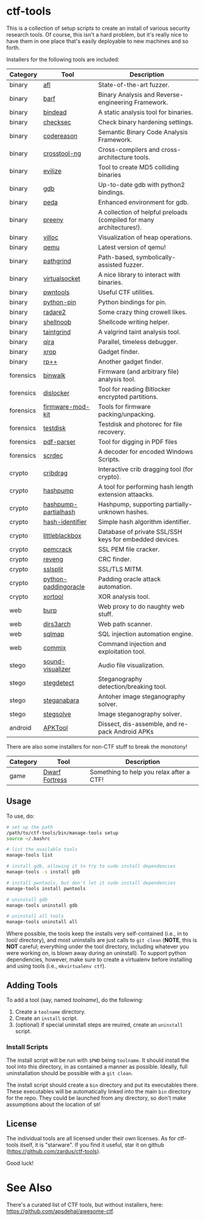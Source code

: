 # ctf-tools

This is a collection of setup scripts to create an install of various security research tools.
Of course, this isn't a hard problem, but it's really nice to have them in one place that's easily deployable to new machines and so forth.

Installers for the following tools are included:

| Category | Tool | Description |
|----------|------|-------------|
| binary | [afl](http://lcamtuf.coredump.cx/afl/) | State-of-the-art fuzzer. |
| binary | [barf](https://github.com/programa-stic/barf-project) | Binary Analysis and Reverse-engineering Framework. |
| binary | [bindead](https://bitbucket.org/mihaila/bindead/wiki/Home) | A static analysis tool for binaries. |
| binary | [checksec](https://github.com/slimm609/checksec.sh) | Check binary hardening settings. |
| binary | [codereason](https://github.com/trailofbits/codereason) | Semantic Binary Code Analysis Framework. |
| binary | [crosstool-ng](http://crosstool-ng.org/) | Cross-compilers and cross-architecture tools. |
| binary | [evilize](http://www.mathstat.dal.ca/~selinger/md5collision/) | Tool to create MD5 colliding binaries |
| binary | [gdb](http://www.gnu.org/software/gdb/) | Up-to-date gdb with python2 bindings. |
| binary | [peda](https://github.com/longld/peda) | Enhanced environment for gdb. |
| binary | [preeny](https://github.com/zardus/preeny) | A collection of helpful preloads (compiled for many architectures!). |
| binary | [villoc](https://github.com/wapiflapi/villoc) | Visualization of heap operations. |
| binary | [qemu](http://qemu.org) | Latest version of qemu! |
| binary | [pathgrind](https://github.com/codelion/pathgrind) | Path-based, symbolically-assisted fuzzer. |
| binary | [virtualsocket](https://github.com/antoniobianchi333/virtualsocket) | A nice library to interact with binaries. |
| binary | [pwntools](https://github.com/Gallopsled/pwntools) | Useful CTF utilities. |
| binary | [python-pin](https://github.com/blankwall/Python_Pin) | Python bindings for pin. |
| binary | [radare2](http://www.radare.org/) | Some crazy thing crowell likes. |
| binary | [shellnoob](https://github.com/reyammer/shellnoob) | Shellcode writing helper. |
| binary | [taintgrind](https://github.com/wmkhoo/taintgrind) | A valgrind taint analysis tool. |
| binary | [qira](http://qira.me) | Parallel, timeless debugger. |
| binary | [xrop](https://github.com/acama/xrop) | Gadget finder. |
| binary | [rp++](https://github.com/0vercl0k/rp) | Another gadget finder. |
| forensics | [binwalk](https://github.com/devttys0/binwalk.git) | Firmware (and arbitrary file) analysis tool. |
| forensics | [dislocker](http://www.hsc.fr/ressources/outils/dislocker/) | Tool for reading Bitlocker encrypted partitions. |
| forensics | [firmware-mod-kit](https://code.google.com/p/firmware-mod-kit/) | Tools for firmware packing/unpacking. |
| forensics | [testdisk](http://www.cgsecurity.org/wiki/TestDisk) | Testdisk and photorec for file recovery. |
| forensics | [pdf-parser](http://blog.didierstevens.com/programs/pdf-tools/) | Tool for digging in PDF files |
| forensics | [scrdec](https://gist.github.com/bcse/1834878) | A decoder for encoded Windows Scripts. |
| crypto | [cribdrag](https://github.com/SpiderLabs/cribdrag) | Interactive crib dragging tool (for crypto). |
| crypto | [hashpump](https://github.com/bwall/HashPump) | A tool for performing hash length extension attaacks. |
| crypto | [hashpump-partialhash](https://github.com/mheistermann/HashPump-partialhash) | Hashpump, supporting partially-unknown hashes. |
| crypto | [hash-identifier](https://code.google.com/p/hash-identifier/source/checkout) | Simple hash algorithm identifier. |
| crypto | [littleblackbox](https://github.com/devttys0/littleblackbox) | Database of private SSL/SSH keys for embedded devices. |
| crypto | [pemcrack](https://github.com/robertdavidgraham/pemcrack) | SSL PEM file cracker. |
| crypto | [reveng](http://reveng.sourceforge.net/) | CRC finder. |
| crypto | [sslsplit](https://github.com/droe/sslsplit) | SSL/TLS MITM. |
| crypto | [python-paddingoracle](https://github.com/mwielgoszewski/python-paddingoracle) | Padding oracle attack automation. |
| crypto | [xortool](https://github.com/hellman/xortool) | XOR analysis tool. |
| web | [burp](http://portswigger.net/burp) | Web proxy to do naughty web stuff. |
| web | [dirs3arch](https://github.com/maurosoria/dirs3arch) | Web path scanner. |
| web | [sqlmap](http://sqlmap.org/) | SQL injection automation engine. |
| web | [commix](https://github.com/stasinopoulos/commix) | Command injection and exploitation tool. |
| stego | [sound-visualizer](http://www.sonicvisualiser.org/) | Audio file visualization. |
| stego | [stegdetect](http://www.outguess.org/) | Steganography detection/breaking tool. |
| stego | [steganabara](http://www.caesum.com/handbook/stego.htm) | Antoher image steganography solver. |
| stego | [stegsolve](http://www.caesum.com/handbook/stego.htm) | Image steganography solver. |
| android | [APKTool](https://ibotpeaches.github.io/Apktool/) | Dissect, dis-assemble, and re-pack Android APKs |

There are also some installers for non-CTF stuff to break the monotony!

| Category | Tool | Description |
|----------|------|-------------|
| game | [Dwarf Fortress](http://www.bay12games.com/dwarves/) | Something to help you relax after a CTF! |

## Usage

To use, do:

```bash
# set up the path
/path/to/ctf-tools/bin/manage-tools setup
source ~/.bashrc

# list the available tools
manage-tools list

# install gdb, allowing it to try to sudo install dependencies
manage-tools -s install gdb

# install pwntools, but don't let it sudo install dependencies
manage-tools install pwntools

# uninstall gdb
manage-tools uninstall gdb

# uninstall all tools
manage-tools uninstall all
```

Where possible, the tools keep the installs very self-contained (i.e., in to tool/ directory), and most uninstalls are just calls to `git clean` (**NOTE**, this is **NOT** careful; everything under the tool directory, including whatever you were working on, is blown away during an uninstall).
To support python dependencies, however, make sure to create a virtualenv before installing and using tools (i.e., `mkvirtualenv ctf`).

## Adding Tools

To add a tool (say, named *toolname*), do the following:

1. Create a `toolname` directory.
2. Create an `install` script.
3. (optional) if special uninstall steps are reuired, create an `uninstall` script.

### Install Scripts

The install script will be run with `$PWD` being `toolname`. It should install the tool into this directory, in as contained a manner as possible.
Ideally, full uninstallation should be possible with a `git clean`.

The install script should create a `bin` directory and put its executables there.
These executables will be automatically linked into the main `bin` directory for the repo.
They could be launched from any directory, so don't make assumptions about the location of `$0`!

## License

The individual tools are all licensed under their own licenses.
As for ctf-tools itself, it is "starware".
If you find it useful, star it on github (https://github.com/zardus/ctf-tools).

Good luck!

# See Also

There's a curated list of CTF tools, but without installers, here: https://github.com/apsdehal/awesome-ctf.
